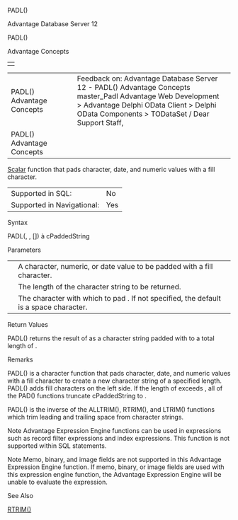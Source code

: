 PADL()




Advantage Database Server 12  

PADL()

Advantage Concepts

|  |
| --- |
|  |

|  |  |  |  |  |
| --- | --- | --- | --- | --- |
| PADL()  Advantage Concepts |  |  | Feedback on: Advantage Database Server 12 - PADL() Advantage Concepts master\_Padl Advantage Web Development > Advantage Delphi OData Client > Delphi OData Components > TODataSet / Dear Support Staff, |  |
| PADL()  Advantage Concepts |  |  |  |  |

[Scalar](master_supported_scalar_functions.htm) function that pads character, date, and numeric values with a fill character.

|  |  |
| --- | --- |
| Supported in SQL: | No |
| Supported in Navigational: | Yes |

Syntax

PADL(<exp>, <nLength>, [<cFillChar>]) à cPaddedString

Parameters

|  |  |
| --- | --- |
| <exp> | A character, numeric, or date value to be padded with a fill character. |
| <nLength> | The length of the character string to be returned. |
| <cFillChar> | The character with which to pad <exp>. If not specified, the default is a space character. |

Return Values

PADL() returns the result of <exp> as a character string padded with <cFillChar> to a total length of <nLength>.

Remarks

PADL() is a character function that pads character, date, and numeric values with a fill character to create a new character string of a specified length. PADL() adds fill characters on the left side. If the length of <exp> exceeds <nLength>, all of the PAD() functions truncate cPaddedString to <nLength>.

PADL() is the inverse of the ALLTRIM(), RTRIM(), and LTRIM() functions which trim leading and trailing space from character strings.

Note Advantage Expression Engine functions can be used in expressions such as record filter expressions and index expressions. This function is not supported within SQL statements.

Note Memo, binary, and image fields are not supported in this Advantage Expression Engine function. If memo, binary, or image fields are used with this expression engine function, the Advantage Expression Engine will be unable to evaluate the expression.

See Also

[RTRIM()](master_rtrim.htm)